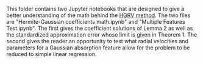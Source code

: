 This folder contains two Jupyter notebooks that are designed to give a better understanding of the math behind the [HGRV method](https://arxiv.org/abs/2005.14083). The two files are "Hermite-Gaussian coefficients math.ipynb" and "Multiple Features Test.ipynb". The first gives the coefficient solutions of Lemma 2 as well as the standardized approximation error whose limit is given in Theorem 1. The second gives the reader an opportunity to test what radial velocities and parameters for a Gaussian absorption feature allow for the problem to be reduced to simple linear regression.
